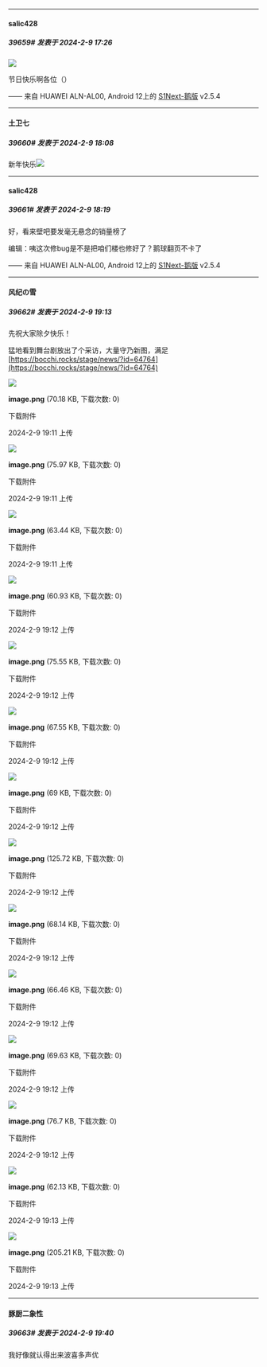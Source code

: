 
*****

####  salic428  
##### 39659#       发表于 2024-2-9 17:26

<img src="https://p.sda1.dev/15/70f056181e15f6d7cf67d38974eb2ff6/CMP_20240209172624892.jpg" referrerpolicy="no-referrer">

节日快乐啊各位（）

—— 来自 HUAWEI ALN-AL00, Android 12上的 [S1Next-鹅版](https://github.com/ykrank/S1-Next/releases) v2.5.4


*****

####  土卫七  
##### 39660#       发表于 2024-2-9 18:08

新年快乐<img src="https://static.saraba1st.com/image/smiley/face2017/057.png" referrerpolicy="no-referrer">


*****

####  salic428  
##### 39661#       发表于 2024-2-9 18:19

好，看来壁吧要发毫无悬念的销量榜了

编辑：咦这次修bug是不是把咱们楼也修好了？鹅球翻页不卡了

—— 来自 HUAWEI ALN-AL00, Android 12上的 [S1Next-鹅版](https://github.com/ykrank/S1-Next/releases) v2.5.4


*****

####  风纪の雪  
##### 39662#       发表于 2024-2-9 19:13

先祝大家除夕快乐！

猛地看到舞台剧放出了个采访，大量守乃新图，满足
[https://bocchi.rocks/stage/news/?id=64764](https://bocchi.rocks/stage/news/?id=64764)

<img src="https://img.saraba1st.com/forum/202402/09/191139vddpxz3j7pjcx4ek.png" referrerpolicy="no-referrer">

<strong>image.png</strong> (70.18 KB, 下载次数: 0)

下载附件

2024-2-9 19:11 上传

<img src="https://img.saraba1st.com/forum/202402/09/191147e4dn62g7plgg1oxx.png" referrerpolicy="no-referrer">

<strong>image.png</strong> (75.97 KB, 下载次数: 0)

下载附件

2024-2-9 19:11 上传

<img src="https://img.saraba1st.com/forum/202402/09/191154vfd3ayfcq2t355o6.png" referrerpolicy="no-referrer">

<strong>image.png</strong> (63.44 KB, 下载次数: 0)

下载附件

2024-2-9 19:11 上传

<img src="https://img.saraba1st.com/forum/202402/09/191202z0dqdcewdwxqswq0.png" referrerpolicy="no-referrer">

<strong>image.png</strong> (60.93 KB, 下载次数: 0)

下载附件

2024-2-9 19:12 上传

<img src="https://img.saraba1st.com/forum/202402/09/191208epmb3hm03w3bmq03.png" referrerpolicy="no-referrer">

<strong>image.png</strong> (75.55 KB, 下载次数: 0)

下载附件

2024-2-9 19:12 上传

<img src="https://img.saraba1st.com/forum/202402/09/191216qonufyg2sw4su99z.png" referrerpolicy="no-referrer">

<strong>image.png</strong> (67.55 KB, 下载次数: 0)

下载附件

2024-2-9 19:12 上传

<img src="https://img.saraba1st.com/forum/202402/09/191222hzh5obq5xzqo4tih.png" referrerpolicy="no-referrer">

<strong>image.png</strong> (69 KB, 下载次数: 0)

下载附件

2024-2-9 19:12 上传

<img src="https://img.saraba1st.com/forum/202402/09/191229lbkb3bqk0b00900a.png" referrerpolicy="no-referrer">

<strong>image.png</strong> (125.72 KB, 下载次数: 0)

下载附件

2024-2-9 19:12 上传

<img src="https://img.saraba1st.com/forum/202402/09/191235dr637677x30zk39u.png" referrerpolicy="no-referrer">

<strong>image.png</strong> (68.14 KB, 下载次数: 0)

下载附件

2024-2-9 19:12 上传

<img src="https://img.saraba1st.com/forum/202402/09/191241yxkui5hehgbccg4u.png" referrerpolicy="no-referrer">

<strong>image.png</strong> (66.46 KB, 下载次数: 0)

下载附件

2024-2-9 19:12 上传

<img src="https://img.saraba1st.com/forum/202402/09/191248ho0hhodnvh7otgdv.png" referrerpolicy="no-referrer">

<strong>image.png</strong> (69.63 KB, 下载次数: 0)

下载附件

2024-2-9 19:12 上传

<img src="https://img.saraba1st.com/forum/202402/09/191254gr2pvp3vv83sfr2c.png" referrerpolicy="no-referrer">

<strong>image.png</strong> (76.7 KB, 下载次数: 0)

下载附件

2024-2-9 19:12 上传

<img src="https://img.saraba1st.com/forum/202402/09/191300i6h6keg6w02j6k6v.png" referrerpolicy="no-referrer">

<strong>image.png</strong> (62.13 KB, 下载次数: 0)

下载附件

2024-2-9 19:13 上传

<img src="https://img.saraba1st.com/forum/202402/09/191308ssk11soknhhg72k2.png" referrerpolicy="no-referrer">

<strong>image.png</strong> (205.21 KB, 下载次数: 0)

下载附件

2024-2-9 19:13 上传


*****

####  豚厨二象性  
##### 39663#       发表于 2024-2-9 19:40

我好像就认得出来波喜多声优

